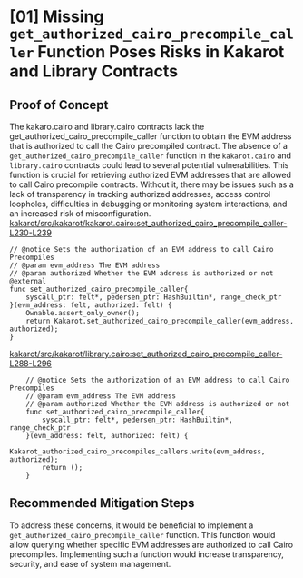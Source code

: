 # [01] Missing `get_authorized_cairo_precompile_caller` Function Poses Risks in Kakarot and Library Contracts
## Proof of Concept
The kakaro.cairo and library.cairo contracts lack the get_authorized_cairo_precompile_caller function to obtain the EVM address that is authorized to call the Cairo precompiled contract.
The absence of a `get_authorized_cairo_precompile_caller` function in the `kakarot.cairo` and `library.cairo` contracts could lead to several potential vulnerabilities. This function is crucial for retrieving authorized EVM addresses that are allowed to call Cairo precompile contracts. Without it, there may be issues such as a lack of transparency in tracking authorized addresses, access control loopholes, difficulties in debugging or monitoring system interactions, and an increased risk of misconfiguration. 
[kakarot/src/kakarot/kakarot.cairo:set_authorized_cairo_precompile_caller-L230-L239](https://github.com/kkrt-labs/kakarot/blob/7411a5520e8a00be6f5243a50c160e66ad285563/src/kakarot/kakarot.cairo#L230C1-L239C2)
```cairo
// @notice Sets the authorization of an EVM address to call Cairo Precompiles
// @param evm_address The EVM address
// @param authorized Whether the EVM address is authorized or not
@external
func set_authorized_cairo_precompile_caller{
    syscall_ptr: felt*, pedersen_ptr: HashBuiltin*, range_check_ptr
}(evm_address: felt, authorized: felt) {
    Ownable.assert_only_owner();
    return Kakarot.set_authorized_cairo_precompile_caller(evm_address, authorized);
}

```
[kakarot/src/kakarot/library.cairo:set_authorized_cairo_precompile_caller-L288-L296](https://github.com/kkrt-labs/kakarot/blob/7411a5520e8a00be6f5243a50c160e66ad285563/src/kakarot/library.cairo#L288C1-L296C6)
```cairo
    // @notice Sets the authorization of an EVM address to call Cairo Precompiles
    // @param evm_address The EVM address
    // @param authorized Whether the EVM address is authorized or not
    func set_authorized_cairo_precompile_caller{
        syscall_ptr: felt*, pedersen_ptr: HashBuiltin*, range_check_ptr
    }(evm_address: felt, authorized: felt) {
        Kakarot_authorized_cairo_precompiles_callers.write(evm_address, authorized);
        return ();
    }

```

## Recommended Mitigation Steps
To address these concerns, it would be beneficial to implement a `get_authorized_cairo_precompile_caller` function. This function would allow querying whether specific EVM addresses are authorized to call Cairo precompiles. Implementing such a function would increase transparency, security, and ease of system management.

